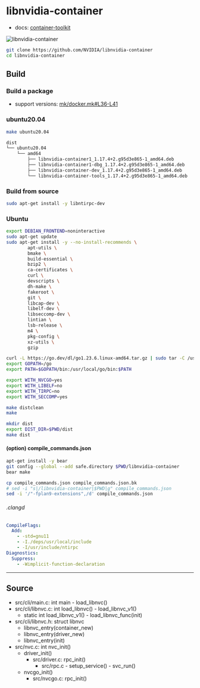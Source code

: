# libnvidia-container

- docs: [container-toolkit](https://docs.nvidia.com/datacenter/cloud-native/container-toolkit/latest/arch-overview.html)

![libnvidia-container](https://docs.nvidia.com/datacenter/cloud-native/container-toolkit/latest/_images/runtime-architecture.png)

```bash
git clone https://github.com/NVIDIA/libnvidia-container
cd libnvidia-container
```

## Build

### Build a package

- support versions: [mk/docker.mk#L36-L41](https://github.com/NVIDIA/libnvidia-container/blob/95d3e86522976061e856724867ebcaf75c4e9b60/mk/docker.mk#L36-L41)

### ubuntu20.04

```bash
make ubuntu20.04
```

```bash
dist
└── ubuntu20.04
    └── amd64
        ├── libnvidia-container1_1.17.4+2.g95d3e865-1_amd64.deb
        ├── libnvidia-container1-dbg_1.17.4+2.g95d3e865-1_amd64.deb
        ├── libnvidia-container-dev_1.17.4+2.g95d3e865-1_amd64.deb
        └── libnvidia-container-tools_1.17.4+2.g95d3e865-1_amd64.deb
```

### Build from source

```bash
sudo apt-get install -y libntirpc-dev
```

### Ubuntu

```bash
export DEBIAN_FRONTEND=noninteractive
sudo apt-get update
sudo apt-get install -y --no-install-recommends \
        apt-utils \
        bmake \
        build-essential \
        bzip2 \
        ca-certificates \
        curl \
        devscripts \
        dh-make \
        fakeroot \
        git \
        libcap-dev \
        libelf-dev \
        libseccomp-dev \
        lintian \
        lsb-release \
        m4 \
        pkg-config \
        xz-utils \
        gzip
```

```bash
curl -L https://go.dev/dl/go1.23.6.linux-amd64.tar.gz | sudo tar -C /usr/local -xz
export GOPATH=/go
export PATH=$GOPATH/bin:/usr/local/go/bin:$PATH
```

```bash
export WITH_NVCGO=yes
export WITH_LIBELF=no
export WITH_TIRPC=no
export WITH_SECCOMP=yes
```

```bash
make distclean
make
```

```bash
mkdir dist
export DIST_DIR=$PWD/dist
make dist
```

#### (option) compile_commands.json

```bash
apt-get install -y bear
git config --global --add safe.directory $PWD/libnvidia-container
bear make
```

```bash
cp compile_commands.json compile_commands.json.bk
# sed -i "s|/libnvidia-container|$PWD|g" compile_commands.json
sed -i '/"-fplan9-extensions",/d' compile_commands.json
```

###### .clangd

```yaml
CompileFlags:
  Add:
    - -std=gnu11
    - -I./deps/usr/local/include
    - -I/usr/include/ntirpc
Diagnostics:
  Suppress:
    - -Wimplicit-function-declaration
```

---

## Source

- src/cli/main.c: int main - load_libnvc()
- src/cli/libnvc.c: int load_libnvc() - load_libnvc_v1()
  - static int load_libnvc_v1() - load_libnvc_func(init)
- src/cli/libnvc.h: struct libnvc
  - libnvc_entry(container_new)
  - libnvc_entry(driver_new)
  - libnvc_entry(init)
- src/nvc.c: int nvc_init()
  - driver_init()
    - src/driver.c: rpc_init()
      - src/rpc.c - setup_service() - svc_run()
  - nvcgo_init()
    - src/nvcgo.c: rpc_init()

